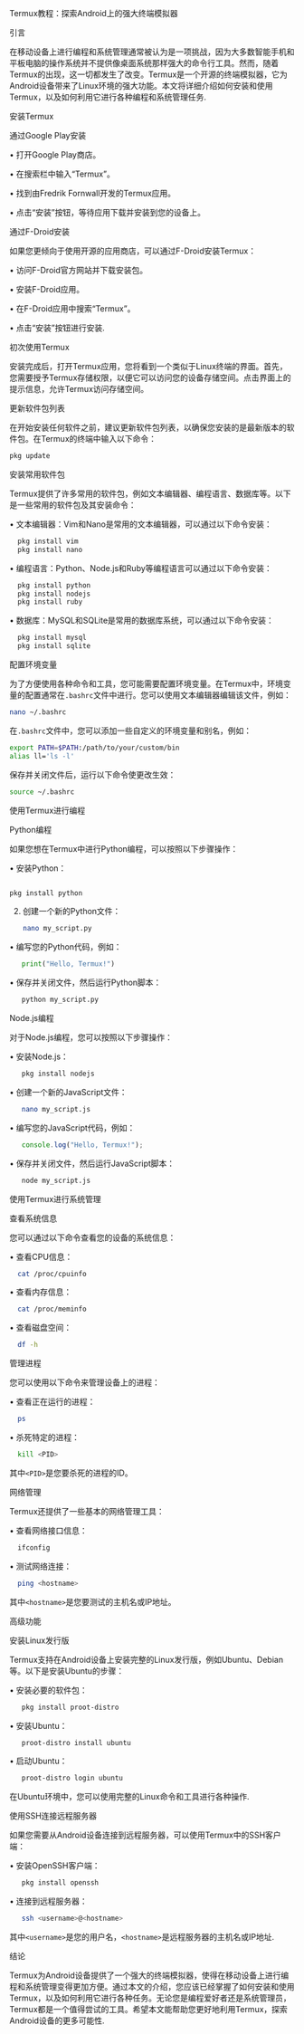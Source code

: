 Termux教程：探索Android上的强大终端模拟器


引言

在移动设备上进行编程和系统管理通常被认为是一项挑战，因为大多数智能手机和平板电脑的操作系统并不提供像桌面系统那样强大的命令行工具。然而，随着Termux的出现，这一切都发生了改变。Termux是一个开源的终端模拟器，它为Android设备带来了Linux环境的强大功能。本文将详细介绍如何安装和使用Termux，以及如何利用它进行各种编程和系统管理任务.


安装Termux


通过Google Play安装


• 打开Google Play商店。

• 在搜索栏中输入“Termux”。

• 找到由Fredrik Fornwall开发的Termux应用。

• 点击“安装”按钮，等待应用下载并安装到您的设备上。


通过F-Droid安装

如果您更倾向于使用开源的应用商店，可以通过F-Droid安装Termux：


• 访问F-Droid官方网站并下载安装包。

• 安装F-Droid应用。

• 在F-Droid应用中搜索“Termux”。

• 点击“安装”按钮进行安装.


初次使用Termux

安装完成后，打开Termux应用，您将看到一个类似于Linux终端的界面。首先，您需要授予Termux存储权限，以便它可以访问您的设备存储空间。点击界面上的提示信息，允许Termux访问存储空间。


更新软件包列表

在开始安装任何软件之前，建议更新软件包列表，以确保您安装的是最新版本的软件包。在Termux的终端中输入以下命令：


```bash
pkg update
```



安装常用软件包

Termux提供了许多常用的软件包，例如文本编辑器、编程语言、数据库等。以下是一些常用的软件包及其安装命令：


• 文本编辑器：Vim和Nano是常用的文本编辑器，可以通过以下命令安装：


```bash
  pkg install vim
  pkg install nano
  ```



• 编程语言：Python、Node.js和Ruby等编程语言可以通过以下命令安装：


```bash
  pkg install python
  pkg install nodejs
  pkg install ruby
  ```



• 数据库：MySQL和SQLite是常用的数据库系统，可以通过以下命令安装：


```bash
  pkg install mysql
  pkg install sqlite
  ```



配置环境变量

为了方便使用各种命令和工具，您可能需要配置环境变量。在Termux中，环境变量的配置通常在`.bashrc`文件中进行。您可以使用文本编辑器编辑该文件，例如：


```bash
nano ~/.bashrc
```


在`.bashrc`文件中，您可以添加一些自定义的环境变量和别名，例如：


```bash
export PATH=$PATH:/path/to/your/custom/bin
alias ll='ls -l'
```


保存并关闭文件后，运行以下命令使更改生效：


```bash
source ~/.bashrc
```



使用Termux进行编程


Python编程

如果您想在Termux中进行Python编程，可以按照以下步骤操作：


• 安装Python：


```bash

pkg install python

  ```

2. 创建一个新的Python文件：

   ```bash
   nano my_script.py
   ```



• 编写您的Python代码，例如：


```python
   print("Hello, Termux!")
   ```



• 保存并关闭文件，然后运行Python脚本：


```bash
   python my_script.py
   ```



Node.js编程

对于Node.js编程，您可以按照以下步骤操作：


• 安装Node.js：


```bash
   pkg install nodejs
   ```



• 创建一个新的JavaScript文件：


```bash
   nano my_script.js
   ```



• 编写您的JavaScript代码，例如：


```javascript
   console.log("Hello, Termux!");
   ```



• 保存并关闭文件，然后运行JavaScript脚本：


```bash
   node my_script.js
   ```



使用Termux进行系统管理


查看系统信息

您可以通过以下命令查看您的设备的系统信息：


• 查看CPU信息：


```bash
  cat /proc/cpuinfo
  ```



• 查看内存信息：


```bash
  cat /proc/meminfo
  ```



• 查看磁盘空间：


```bash
  df -h
  ```



管理进程

您可以使用以下命令来管理设备上的进程：


• 查看正在运行的进程：


```bash
  ps
  ```



• 杀死特定的进程：


```bash
  kill <PID>
  ```


其中`<PID>`是您要杀死的进程的ID。


网络管理

Termux还提供了一些基本的网络管理工具：


• 查看网络接口信息：


```bash
  ifconfig
  ```



• 测试网络连接：


```bash
  ping <hostname>
  ```


其中`<hostname>`是您要测试的主机名或IP地址。


高级功能


安装Linux发行版

Termux支持在Android设备上安装完整的Linux发行版，例如Ubuntu、Debian等。以下是安装Ubuntu的步骤：


• 安装必要的软件包：


```bash
   pkg install proot-distro
   ```



• 安装Ubuntu：


```bash
   proot-distro install ubuntu
   ```



• 启动Ubuntu：


```bash
   proot-distro login ubuntu
   ```


在Ubuntu环境中，您可以使用完整的Linux命令和工具进行各种操作.


使用SSH连接远程服务器

如果您需要从Android设备连接到远程服务器，可以使用Termux中的SSH客户端：


• 安装OpenSSH客户端：


```bash
   pkg install openssh
   ```



• 连接到远程服务器：


```bash
   ssh <username>@<hostname>
   ```


其中`<username>`是您的用户名，`<hostname>`是远程服务器的主机名或IP地址.


结论

Termux为Android设备提供了一个强大的终端模拟器，使得在移动设备上进行编程和系统管理变得更加方便。通过本文的介绍，您应该已经掌握了如何安装和使用Termux，以及如何利用它进行各种任务。无论您是编程爱好者还是系统管理员，Termux都是一个值得尝试的工具。希望本文能帮助您更好地利用Termux，探索Android设备的更多可能性.